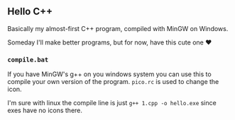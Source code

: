 ## Hello C++

Basically my almost-first C++ program, compiled with MinGW on Windows.

Someday I'll make better programs, but for now, have this cute one :heart:

### `compile.bat`

If you have MinGW's g++ on you windows system you can use this to compile your own version of the program. `pico.rc` is used to change the icon.

I'm sure with linux the compile line is just `g++ 1.cpp -o hello.exe` since exes have no icons there.

